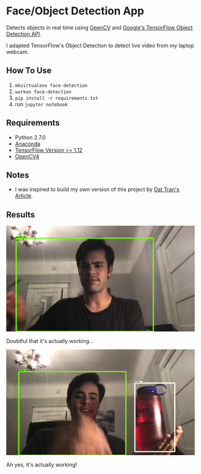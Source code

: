 # Face/Object Detection App

Detects objects in real time using [OpenCV](https://opencv.org) and [Google's TensorFlow Object Detection API](https://github.com/tensorflow/models/tree/master/research/object_detection).

I adapted TensorFlow's Object Detection to detect live video from my laptop webcam.

## How To Use

1. `mkvirtualenv face-detection`
2. `workon face-detection`
2. `pip install -r requirements.txt`
3. run `jupyter notebook`

## Requirements

- Python 2.7.0
- [Anaconda](https://www.anaconda.com/distribution/)
- [TensorFlow Version >= 1.12](https://www.tensorflow.org/install)
- [OpenCV4](https://www.pyimagesearch.com/2018/08/17/install-opencv-4-on-macos/)

## Notes
- I was inspired to build my own version of this project by [Dat Tran's Article](https://towardsdatascience.com/building-a-real-time-object-recognition-app-with-tensorflow-and-opencv-b7a2b4ebdc32).

## Results

![alt text](Images/image1.png "It actually works!")

Doubtful that it's actually working...

![alt text](Images/image2.png "It really actually works!")

Ah yes, it's actually working!
